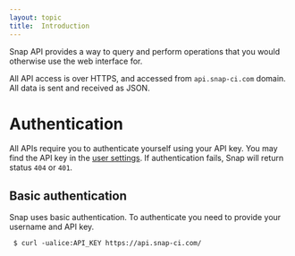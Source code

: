 ```yaml
---
layout: topic
title:  Introduction
---
```


Snap API provides a way to query and perform operations that you would otherwise use the web interface for.

All API access is over HTTPS, and accessed from `api.snap-ci.com` domain. All data is sent and received as JSON.

# Authentication

All APIs require you to authenticate yourself using your API key. You may find the API key in the [user settings](https://snap-ci.com/settings/api_key). If authentication fails, Snap will return status `404` or `401`.

## Basic authentication

Snap uses basic authentication. To authenticate you need to provide your username and API key.

` $ curl -ualice:API_KEY https://api.snap-ci.com/`

